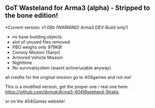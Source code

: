 GoT Wasteland for Arma3 (alpha) - Stripped to the bone edition!
-----------------------------------------------

*Current version: v1.08b 
(WARNING! Arma3 DEV-Build only!)

- no base building objects
- alot of unused files removed
- PBO weighs only 979KB!
- Convoy Mission (Sanjo)
- Armored Vehicle Mission
- Nighttime
- No survivalsystem (wasnt active/usable anyway)

all credits for the original mission go to 404games and not me!

This is a modified version, get the proper one / real one here:
https://github.com/domuk/Arma3-404Wasteland-Stratis

or on the 404Games website!

